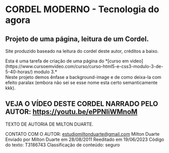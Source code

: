 <h1>CORDEL MODERNO - Tecnologia do agora</h1>
 <h2>Projeto de uma página, leitura de um Cordel.</h2>
 <span>Site produzido baseado na leitura do cordel deste autor, créditos a baixo.</span>
 <p>
  Esta é uma tarefa de criação de uma página do *[curso em video](https://www.cursoemvideo.com/curso/curso-html5-e-css3-modulo-3-de-5-40-horas/) modulo 3.*<br>
   Neste projeto demos ênfase a background-image e de como deixa-la com efeito paralax (embora não sei se esse nome esta certo semanticamente kkk).
 </p>

 <span>VEJA O VÍDEO DESTE CORDEL NARRADO PELO AUTOR: https://youtu.be/ePPNliWMnoM</span> 
-----------------------------------------------------------
<span>TEXTO DE AUTORIA DE MILTON DUARTE.</span>

CONTATO COM O AUTOR: estudiomiltonduarte@gmail.com
Milton Duarte
Enviado por Milton Duarte em 28/08/2011
Reeditado em 19/06/2023
Código do texto: T3186743
Classificação de conteúdo: seguro 
